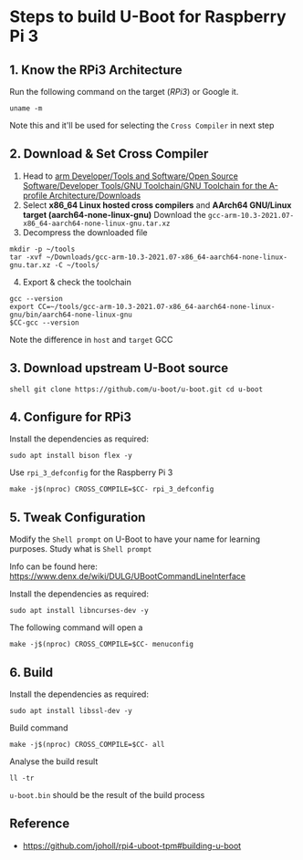 # Steps to build U-Boot for Raspberry Pi 3

## 1. Know the RPi3 Architecture

Run the following command on the target (_RPi3_) or Google it.

```shell
uname -m
```

Note this and it'll be used for selecting the `Cross Compiler` in next step

## 2. Download & Set Cross Compiler

1. Head to [arm Developer/Tools and Software/Open Source Software/Developer Tools/GNU Toolchain/GNU Toolchain for the A-profile Architecture/Downloads](https://developer.arm.com/tools-and-software/open-source-software/developer-tools/gnu-toolchain/gnu-a/downloads)
2. Select **x86_64 Linux hosted cross compilers** and **AArch64 GNU/Linux target (aarch64-none-linux-gnu)**
   Download the `gcc-arm-10.3-2021.07-x86_64-aarch64-none-linux-gnu.tar.xz`
3. Decompress the downloaded file

```shell
mkdir -p ~/tools
tar -xvf ~/Downloads/gcc-arm-10.3-2021.07-x86_64-aarch64-none-linux-gnu.tar.xz -C ~/tools/
```

4. Export & check the toolchain

```shell
gcc --version
export CC=~/tools/gcc-arm-10.3-2021.07-x86_64-aarch64-none-linux-gnu/bin/aarch64-none-linux-gnu
$CC-gcc --version
```

Note the difference in `host` and `target` GCC

## 3. Download upstream U-Boot source

`shell
git clone https://github.com/u-boot/u-boot.git
cd u-boot
`

## 4. Configure for RPi3

Install the dependencies as required:

```shell
sudo apt install bison flex -y
```

Use `rpi_3_defconfig` for the Raspberry Pi 3

```shell
make -j$(nproc) CROSS_COMPILE=$CC- rpi_3_defconfig
```

## 5. Tweak Configuration

Modify the `Shell prompt` on U-Boot to have your name for learning purposes. Study what is `Shell prompt`

Info can be found here: https://www.denx.de/wiki/DULG/UBootCommandLineInterface

Install the dependencies as required:

```shell
sudo apt install libncurses-dev -y
```

The following command will open a

```shell
make -j$(nproc) CROSS_COMPILE=$CC- menuconfig
```

## 6. Build

Install the dependencies as required:

```shell
sudo apt install libssl-dev -y
```

Build command

```shell
make -j$(nproc) CROSS_COMPILE=$CC- all
```

Analyse the build result

```shell
ll -tr
```

`u-boot.bin` should be the result of the build process

## Reference

- https://github.com/joholl/rpi4-uboot-tpm#building-u-boot
